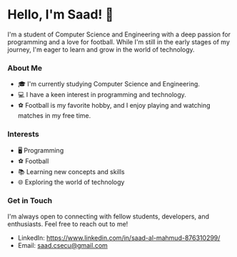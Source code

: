 # Hello, I'm Saad! 👋

I'm a student of Computer Science and Engineering with a deep passion for programming and a love for football. While I'm still in the early stages of my journey, I'm eager to learn and grow in the world of technology.

### About Me
- 🎓 I'm currently studying Computer Science and Engineering.
- 💻 I have a keen interest in programming and technology.
- ⚽️ Football is my favorite hobby, and I enjoy playing and watching matches in my free time.
### Interests
- 🖥 Programming
- ⚽️ Football
- 📚 Learning new concepts and skills
- 🌐 Exploring the world of technology

### Get in Touch
I'm always open to connecting with fellow students, developers, and enthusiasts. Feel free to reach out to me!
- LinkedIn: https://www.linkedin.com/in/saad-al-mahmud-876310299/
- Email: saad.csecu@gmail.com

